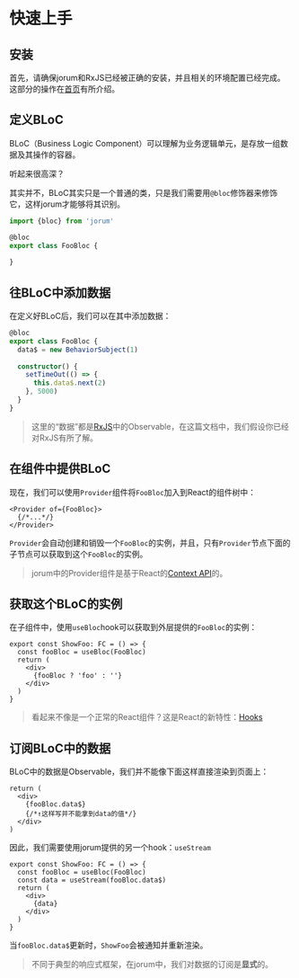 # 快速上手

## 安装

首先，请确保jorum和RxJS已经被正确的安装，并且相关的环境配置已经完成。这部分的操作在[首页](https://jorum.gitbook.io/jorum/index#an-zhuang)有所介绍。

## 定义BLoC

BLoC（Business Logic Component）可以理解为业务逻辑单元，是存放一组数据及其操作的容器。

听起来很高深？

其实并不，BLoC其实只是一个普通的类，只是我们需要用`@bloc`修饰器来修饰它，这样jorum才能够将其识别。

```typescript
import {bloc} from 'jorum'

@bloc
export class FooBloc {
  
}
```

## 往BLoC中添加数据

在定义好BLoC后，我们可以在其中添加数据：

```typescript
@bloc
export class FooBloc {
  data$ = new BehaviorSubject(1)
  
  constructor() {
    setTimeOut(() => {
      this.data$.next(2)
    }, 5000)
  }
}
```

> 这里的“数据”都是[RxJS](https://rxjs-dev.firebaseapp.com/)中的Observable，在这篇文档中，我们假设你已经对RxJS有所了解。

## 在组件中提供BLoC

现在，我们可以使用`Provider`组件将`FooBloc`加入到React的组件树中：

```tsx
<Provider of={FooBloc}>
  {/*...*/}
</Provider>
```

`Provider`会自动创建和销毁一个`FooBloc`的实例，并且，只有`Provider`节点下面的子节点可以获取到这个`FooBloc`的实例。

> jorum中的Provider组件是基于React的[Context API](https://reactjs.org/docs/context.html)的。

## 获取这个BLoC的实例

在子组件中，使用`useBloc`hook可以获取到外层提供的`FooBloc`的实例：

```tsx
export const ShowFoo: FC = () => {
  const fooBloc = useBloc(FooBloc)
  return (
    <div>
      {fooBloc ? 'foo' : ''}
    </div>
  )
}
```

> 看起来不像是一个正常的React组件？这是React的新特性：[Hooks](https://reactjs.org/docs/hooks-intro.html)

## 订阅BLoC中的数据

BLoC中的数据是Observable，我们并不能像下面这样直接渲染到页面上：

```tsx
return (
  <div>
    {fooBloc.data$}
    {/*↑这样写并不能拿到data的值*/}
  </div>
)
```

因此，我们需要使用jorum提供的另一个hook：`useStream`

```tsx
export const ShowFoo: FC = () => {
  const fooBloc = useBloc(FooBloc)
  const data = useStream(fooBloc.data$)
  return (
    <div>
      {data}
    </div>
  )
}
```

当`fooBloc.data$`更新时，`ShowFoo`会被通知并重新渲染。

> 不同于典型的响应式框架，在jorum中，我们对数据的订阅是**显式**的。

